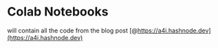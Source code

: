# Colab Notebooks

will contain all the code from the blog post [@https://a4i.hashnode.dev](https://a4i.hashnode.dev)
